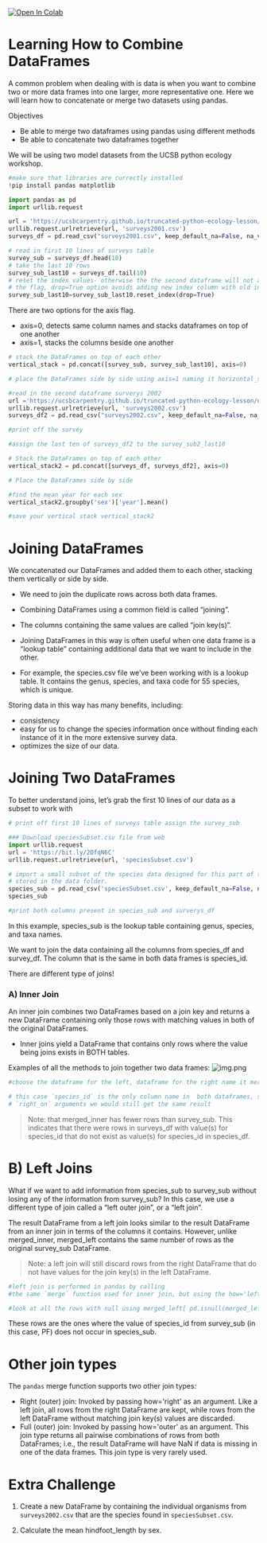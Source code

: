 <a href="https://colab.research.google.com/github/theheking/intro-to-python/blob/gh-pages/5_Combining_DataFrames.ipynb" target="_parent"><img src="https://colab.research.google.com/assets/colab-badge.svg" alt="Open In Colab"/></a>

# Learning How to Combine DataFrames

A common problem when dealing with is data is when you want to combine two or more data frames into one larger, more representative one.  Here we will learn how to concatenate or merge two datasets using pandas.

Objectives 
- Be able to merge two dataframes using pandas using different methods 
- Be able to concatenate two dataframes together 

We will be using two model datasets from the UCSB python ecology workshop.




```python
#make sure that libraries are currectly installed
!pip install pandas matplotlib
```


```python
import pandas as pd
import urllib.request
```


```python
url = 'https://ucsbcarpentry.github.io/truncated-python-ecology-lesson/data/yearly_files/surveys2001.csv'
urllib.request.urlretrieve(url, 'surveys2001.csv')
surveys_df = pd.read_csv("surveys2001.csv", keep_default_na=False, na_values=[""],index_col=0)
```


```python
# read in first 10 lines of surveys table
survey_sub = surveys_df.head(10)
# take the last 10 rows
survey_sub_last10 = surveys_df.tail(10)
# reset the index values- otherwise the the second dataframe will not append properly
# the flag, drop=True option avoids adding new index column with old index values
survey_sub_last10=survey_sub_last10.reset_index(drop=True)

```

There are two options for the axis flag.

- axis=0, detects same column names and stacks dataframes on top of one another
- axis=1, stacks the columns beside one another



```python
# stack the DataFrames on top of each other 
vertical_stack = pd.concat([survey_sub, survey_sub_last10], axis=0)

# place the DataFrames side by side using axis=1 naming it horizontal_stack

```


```python
#read in the second dataframe surverys 2002
url ='https://ucsbcarpentry.github.io/truncated-python-ecology-lesson/data/yearly_files/surveys2002.csv'
urllib.request.urlretrieve(url, 'surveys2002.csv')
surveys_df2 = pd.read_csv("surveys2002.csv", keep_default_na=False, na_values=[""], index_col=0)
```


```python
#print off the survey

```


```python
#assign the last ten of surveys_df2 to the survey_sub2_last10

```


```python
# Stack the DataFrames on top of each other
vertical_stack2 = pd.concat([surveys_df, surveys_df2], axis=0)

# Place the DataFrames side by side
```


```python
#find the mean year for each sex 
vertical_stack2.groupby('sex')['year'].mean()
```


```python
#save your vertical stack vertical_stack2

```

# Joining DataFrames

We concatenated our DataFrames and added them to each other, stacking them vertically or side by side.

- We need to join the duplicate rows across both data frames. 

- Combining DataFrames using a common field is called “joining”. 

- The columns containing the same values are called “join key(s)”. 

- Joining DataFrames in this way is often useful when one data frame is a “lookup table” containing additional data that we want to include in the other.

- For example, the species.csv file we’ve been working with is a lookup table. It contains the genus, species, and taxa code for 55 species, which is unique.

Storing data in this way has many benefits, including:
- consistency
- easy for us to change the species information once without finding each instance of it in the more extensive survey data.
- optimizes the size of our data.



# Joining Two DataFrames

To better understand joins, let’s grab the first 10 lines of our data as a subset to work with


```python
# print off first 10 lines of surveys table assign the survey_sub

```


```python
### Download speciesSubset.csv file from web
import urllib.request
url = 'https://bit.ly/2DfqN6C'
urllib.request.urlretrieve(url, 'speciesSubset.csv')

# import a small subset of the species data designed for this part of the lesson
# stored in the data folder.
species_sub = pd.read_csv('speciesSubset.csv', keep_default_na=False, na_values=[""])
species_sub
```


```python
#print both columns present in species_sub and surverys_df

```

In this example, species_sub is the lookup table containing genus, species, and taxa names.

We want to join the data containing all the columns from species_df and survey_df. The column that is the same in both data frames is species_id. 


There are different type of joins! 


### A) Inner Join
An inner join combines two DataFrames based on a join key and returns a new DataFrame containing only those rows with matching values in both of the original DataFrames.

- Inner joins yield a DataFrame that contains only rows where the value being joins exists in BOTH tables. 

Examples of all the methods to join together two data frames:
![img.png](https://drive.google.com/uc?id=1ZnVWxcmrXe4TySISayoLgShMS_UjCfbf)




```python
#choose the dataframe for the left, dataframe for the right name it merged inner

```


```python
# this case `species_id` is the only column name in  both dataframes, so if we skipped `left_on`
# `right_on` arguments we would still get the same result

```


> Note: that merged_inner has fewer rows than survey_sub. This indicates that there were rows in surveys_df with value(s) for species_id that do not exist as value(s) for species_id in species_df.

# B) Left Joins

What if we want to add information from species_sub to survey_sub without losing any of the information from survey_sub? In this case, we use a different type of join called a “left outer join”, or a “left join”.

The result DataFrame from a left join looks similar to the result DataFrame from an inner join in terms of the columns it contains. However, unlike merged_inner, merged_left contains the same number of rows as the original survey_sub DataFrame.

> Note: a left join will still discard rows from the right DataFrame that do not have values for the join key(s) in the left DataFrame.



```python
#left join is performed in pandas by calling
#the same `merge` function used for inner join, but using the how='left' argument:

```


```python
#look at all the rows with null using merged_left[ pd.isnull(merged_left.genus) ]
```

These rows are the ones where the value of species_id from survey_sub (in this case, PF) does not occur in species_sub.

# Other join types

The `pandas` merge function supports two other join types:

- Right (outer) join: Invoked by passing how='right' as an argument. Like a left join, all rows from the right DataFrame are kept, while rows from the left DataFrame without matching join key(s) values are discarded.
- Full (outer) join: Invoked by passing how='outer' as an argument. This join type returns all pairwise combinations of rows from both DataFrames; i.e., the result DataFrame will have NaN if data is missing in one of the data frames. This join type is very rarely used.


# Extra Challenge

1. Create a new DataFrame by containing the individual organisms from `surveys2002.csv` that are the species found in `speciesSubset.csv`.

2. Calculate the mean hindfoot_length by sex. 
